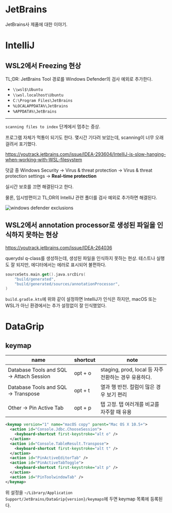 # JetBrains

JetBrains사 제품에 대한 이야기.

# IntelliJ

## WSL2에서 Freezing 현상

TL;DR: JetBrains Tool 경로를 Windows Defender의 검사 예외로 추가한다.

* `\\wsl$\Ubuntu`
* `\\wsl.localhost\Ubuntu`
* `C:\Program Files\JetBrains`
* `%LOCALAPPDATA%\JetBrains`
* `%APPDATA%\JetBrains`

---

`scanning files to index` 단계에서 멈추는 증상.

프로그램 자체가 먹통이 되기도 한다.
몇시간 기다려 보았는데, scanning이 너무 오래 걸려서 포기했다.

https://youtrack.jetbrains.com/issue/IDEA-293604/IntelliJ-is-slow-hanging-when-working-with-WSL-filesystem

덧글 중 Windows Security -> Virus & threat protection -> Virus & threat protection settings -> **Real-time protection**

실시간 보호를 끄면 해결된다고 한다.

물론, 임시방편이고 TL;DR의 IntelliJ 관련 폴더를 검사 예외로 추가하면 해결된다.

![windows defender exclusions](res/windows-defender-exclusions.png)

## WSL2에서 annotation processor로 생성된 파일을 인식하지 못하는 현상

https://youtrack.jetbrains.com/issue/IDEA-264036

querydsl q-class를 생성하는데, 생성된 파일을 인식하지 못하는 현상.
테스트나 실행도 잘 되지만, 에디터에서는 에러로 표시되어 불편하다.

```kotlin
sourceSets.main.get().java.srcDirs(
    "build/generated",
    "build/generated/sources/annotationProcessor",
)
```

`build.gradle.kts`에 위와 같이 설정하면 IntelliJ가 인식은 하지만, macOS 또는 WSL가 아닌 환경에서는 추가 설정없이 잘 인식했었다.

# DataGrip

## keymap

| name                                     | shortcut | note                                                 |
|------------------------------------------|----------|------------------------------------------------------|
| Database Tools and SQL -> Attach Session | opt + o  | staging, prod, local 등 자주 전환하는 경우 유용하다. |
| Database Tools and SQL -> Transpose      | opt + t  | 열과 행 반전. 컬럼이 많은 경우 보기 편리             |
| Other -> Pin Active Tab                  | opt + p  | 탭 고정. 탭 여러개를 비교를 자주할 때 유용           |

```xml
<keymap version="1" name="macOS copy" parent="Mac OS X 10.5+">
  <action id="Console.Jdbc.ChooseSession">
    <keyboard-shortcut first-keystroke="alt o" />
  </action>
  <action id="Console.TableResult.Transpose">
    <keyboard-shortcut first-keystroke="alt t" />
  </action>
  <action id="PinActiveEditorTab" />
  <action id="PinActiveTabToggle">
    <keyboard-shortcut first-keystroke="alt p" />
  </action>
  <action id="PinToolwindowTab" />
</keymap>
```

위 설정을 `~/Library/Application Support/JetBrains/DataGrip{version}/keymaps`에 두면 keymap 목록에 등록된다.
